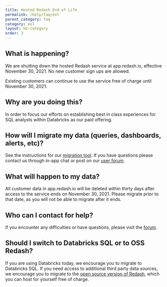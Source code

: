```yaml
---
title: Hosted Redash End of Life
permalink: /help/faq/eol
parent_category: faq
category: eol
layout: kb-category
order: 3
---
```


## What is happening?

We are shutting down the hosted Redash service at app.redash.io, effective
November 30, 2021. No new customer sign ups are allowed.

Existing customers can continue to use the service free of charge until November
30, 2021.

## Why are you doing this?

In order to focus our efforts on establishing best in class experiences for SQL
analysts within Databricks as our paid offering.

## How will I migrate my data (queries, dashboards, alerts, etc)?

See the instructions for our [migration tool]. If you have questions please
contact us through in-app chat or post on our [user forum].

[migration tool]:
  https://github.com/getredash/redash-toolbelt/tree/master/redash_toolbelt/docs/redash-migrate
[user forum]: https://discuss.redash.io

## What will happen to my data?

All customer data in app.redash.io will be deleted within thirty days after
access to the service ends on November 30, 2021. Please migrate prior to that
date, as you will not be able to migrate after it ends.

## Who can I contact for help?

If you encounter any difficulties or have questions, please visit the
[forum](https://discuss.redash.io/).

## Should I switch to Databricks SQL or to OSS Redash?

If you are using Databricks today, we encourage you to migrate to Databricks
SQL. If you need access to additional third party data sources, we encourage you
to migrate to the
[open source version of Redash](https://redash.io/help/open-source/setup), which
you can host for yourself free of charge.
